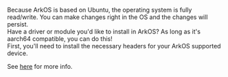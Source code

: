 
Because ArkOS is based on Ubuntu, the operating system is fully read/write.  You can make changes right in the OS and the changes will persist.  \
Have a driver or module you'd like to install in ArkOS?  As long as it's aarch64 compatible, you can do this! \
First, you'll need to install the necessary headers for your ArkOS supported device.

See [here](https://github.com/christianhaitian/arkos/blob/main/Headers/README.md) for more info.